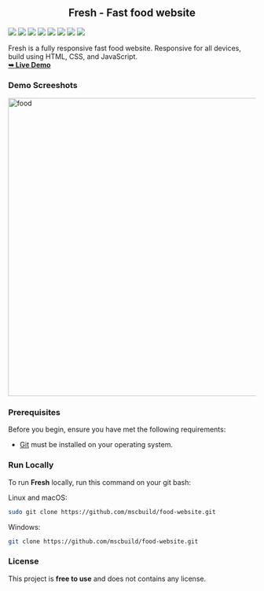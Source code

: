   <h2 align="center">Fresh - Fast food website</h2>
  
 ![](https://komarev.com/ghpvc/?username=mscbuild) 
 ![](https://img.shields.io/github/license/mscbuild/food-website) 
 ![](https://img.shields.io/github/repo-size/mscbuild/food-website)
![](https://img.shields.io/badge/PRs-Welcome-green)
![](https://img.shields.io/badge/code%20style-html-green)
![](https://img.shields.io/github/stars/mscbuild)
![](https://img.shields.io/badge/Topic-Github-lighred)
![](https://img.shields.io/website?url=https%3A%2F%2Fgithub.com%2Fmscbuild)

Fresh is a fully responsive fast food website. Responsive for all devices, build using HTML, CSS, and JavaScript.
<br>
<a href="https://mscbuild.github.io/food-website/"><strong>➥ Live Demo</strong></a>
 

### Demo Screeshots
 <img width="1354" height="607" alt="food" src="https://github.com/user-attachments/assets/dfb7cfe6-1d0f-491f-9672-701a0832d24c" />


 
### Prerequisites

Before you begin, ensure you have met the following requirements:

* [Git](https://git-scm.com/downloads "Download Git") must be installed on your operating system.

### Run Locally

To run **Fresh** locally, run this command on your git bash:

Linux and macOS:

```bash
sudo git clone https://github.com/mscbuild/food-website.git
```

Windows:

```bash
git clone https://github.com/mscbuild/food-website.git
```

### License

This project is **free to use** and does not contains any license.
